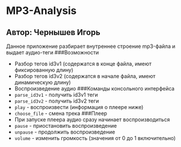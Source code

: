 MP3-Analysis
==
Автор: Чернышев Игорь
--
Данное приложение разбирает внутреннее строение mp3-файла и выдает аудио-теги
###Возможности
* Разбор тегов id3v1 (содержатся в конце файла, имеют фиксированную длину)
* Разбор тегов id3v2 (содержатся в начале файла, имеют динамическую длину)
* Воспроизведение аудио
###Команды консольного интерфейса
* ```parse_id3v1``` - получить id3v1 теги
* ```parse_id3v2``` - получить id3v2 теги
* ```play``` - воспроизвести (информация о плеере ниже)
* ```choose_file``` - смена трека
###Плеер
* При запуске плеера аудио сразу начинает воспроизводиться
* ```pause``` - приостановить воспроизведение
* ```unpause``` - продолжить воспроизведение
* ```volume``` - изменить громкость (значения от 0 до 1 включительно)